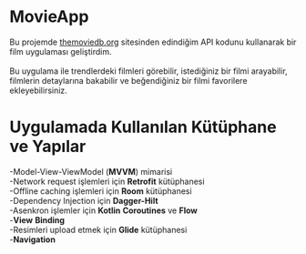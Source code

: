 # MovieApp

Bu projemde [themoviedb.org](https://www.themoviedb.org) sitesinden edindiğim API kodunu kullanarak bir film uygulaması geliştirdim. </br></br>
Bu uygulama ile trendlerdeki filmleri görebilir, istediğiniz bir filmi arayabilir, filmlerin detaylarına bakabilir ve beğendiğiniz bir filmi favorilere ekleyebilirsiniz. </br>

# Uygulamada Kullanılan Kütüphane ve Yapılar

-Model-View-ViewModel (**MVVM**) mimarisi </br>
-Network request işlemleri için **Retrofit** kütüphanesi </br>
-Offline caching işlemleri için **Room** kütüphanesi </br>
-Dependency Injection için **Dagger-Hilt** </br>
-Asenkron işlemler için **Kotlin** **Coroutines** ve **Flow** </br>
-**View** **Binding** </br>
-Resimleri upload etmek için **Glide** kütüphanesi </br>
-**Navigation**
